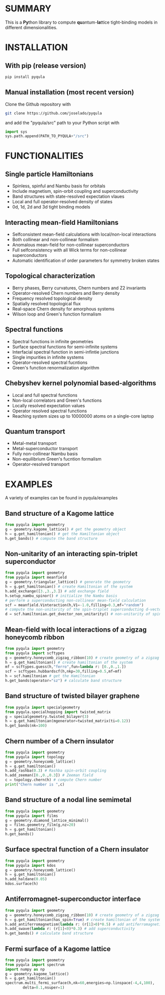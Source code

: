 # SUMMARY #
This is a **Py**thon library to compute **qu**antum-**la**ttice 
tight-binding models in different dimensionalities.


# INSTALLATION #
## With pip (release version) ##
```bash
pip install pyqula
```

## Manual installation (most recent version) ##
Clone the Github repository with

```bash
git clone https://github.com/joselado/pyqula
```

and add the "pyqula/src" path to your Python script with

```python
import sys
sys.path.append(PATH_TO_PYQULA+"/src")
```




# FUNCTIONALITIES #
## Single particle Hamiltonians ##
- Spinless, spinful and Nambu basis for orbitals
- Include magnetism, spin-orbit coupling and superconductivity
- Band structures with state-resolved expectation vlaues
- Local and full operator-resolved density of states
- 0d, 1d, 2d and 3d tight binding models 

## Interacting mean-field Hamiltonians ##
- Selfconsistent mean-field calculations with local/non-local interactions
- Both collinear and non-collinear formalism
- Anomalous mean-field for non-collinear superconductors
- Full selfconsistency with all Wick terms for non-collinear superconductors
- Automatic identification of order parameters for symmetry broken states

## Topological characterization ##
- Berry phases, Berry curvatures, Chern numbers and Z2 invariants
- Operator-resolved Chern numbers and Berry density
- Frequency resolved topological density
- Spatially resolved topological flux
- Real-space Chern density for amorphous systems
- Wilson loop and Green's function formalism

## Spectral functions ##
- Spectral functions in infinite geometries
- Surface spectral functions for semi-infinite systems
- Interfacial spectral function in semi-infintie junctions
- Single impurities in infinite systems
- Operator-resolved spectral fucntions
- Green's function renormalization algorithm

## Chebyshev kernel polynomial based-algorithms ##
- Local and full spectral functions
- Non-local correlators and Green's functions
- Locally resolved expectation values
- Operator resolved spectral functions
- Reaching system sizes up to 10000000 atoms on a single-core laptop

## Quantum transport ##
- Metal-metal transport
- Metal-superconductor transport
- Fully non-collinear Nambu basis
- Non-equilibrium Green's fucntion formalism
- Operator-resolved transport

# EXAMPLES #
A variety of examples can be found in pyqula/examples


## Band structure of a Kagome lattice
```python
from pyqula import geometry
g = geometry.kagome_lattice() # get the geometry object
h = g.get_hamiltonian() # get the Hamiltonian object
h.get_bands() # compute the band structure
```

## Non-unitarity of an interacting spin-triplet superconductor
```python
from pyqula import geometry
from pyqula import meanfield
g = geometry.triangular_lattice() # generate the geometry
h = g.get_hamiltonian() # create Hamiltonian of the system
h.add_exchange([3.,3.,3.]) # add exchange field
h.setup_nambu_spinor() # initialize the Nambu basis
# perform a superconducting non-collinear mean-field calculation
scf = meanfield.Vinteraction(h,V1=-1.0,filling=0.3,mf="random")
# compute the non-unitarity of the spin-triplet superconducting d-vector
d = scf.hamiltonian.get_dvector_non_unitarity() # non-unitarity of spin-triplet
```


## Mean-field with local interactions of a zigzag honeycomb ribbon
```python
from pyqula import geometry
from pyqula import scftypes
g = geometry.honeycomb_zigzag_ribbon(10) # create geometry of a zigzag ribbon
h = g.get_hamiltonian() # create hamiltonian of the system
mf = scftypes.guess(h,"ferro",fun=lambda r: [0.,0.,1.])
scf = scftypes.hubbardscf(h,nkp=30,filling=0.5,mf=mf)
h = scf.hamiltonian # get the Hamiltonian
h.get_bands(operator="sz") # calculate band structure
```

## Band structure of twisted bilayer graphene
```python
from pyqula import specialgeometry
from pyqula.specialhopping import twisted_matrix
g = specialgeometry.twisted_bilayer(3)
h = g.get_hamiltonian(mgenerator=twisted_matrix(ti=0.12))
h.get_bands(nk=100)
```

## Chern number of a Chern insulator
```python
from pyqula import geometry
from pyqula import topology
g = geometry.honeycomb_lattice()
h = g.get_hamiltonian()
h.add_rashba(0.3) # Rashba spin-orbit coupling
h.add_zeeman([0.,0.,0.3]) # Zeeman field
c = topology.chern(h) # compute Chern number
print("Chern number is ",c)
```

## Band structure of a nodal line semimetal
```python
from pyqula import geometry
from pyqula import films
g = geometry.diamond_lattice_minimal()
g = films.geometry_film(g,nz=20)
h = g.get_hamiltonian()
h.get_bands()
```

## Surface spectral function of a Chern insulator
```python
from pyqula import geometry
from pyqula import kdos
g = geometry.honeycomb_lattice()
h = g.get_hamiltonian()
h.add_haldane(0.05)
kdos.surface(h)
```

## Antiferromagnet-superconductor interface
```python
from pyqula import geometry
g = geometry.honeycomb_zigzag_ribbon(10) # create geometry of a zigzag ribbon
h = g.get_hamiltonian(has_spin=True) # create hamiltonian of the system
h.add_antiferromagnetism(lambda r: (r[1]>0)*0.5) # add antiferromagnetism
h.add_swave(lambda r: (r[1]<0)*0.3) # add superconductivity
h.get_bands() # calculate band structure
```

## Fermi surface of a Kagome lattice
```python
from pyqula import geometry
from pyqula import spectrum
import numpy as np
g = geometry.kagome_lattice()
h = g.get_hamiltonian()
spectrum.multi_fermi_surface(h,nk=60,energies=np.linspace(-4,4,100),
        delta=0.1,nsuper=1)
```


